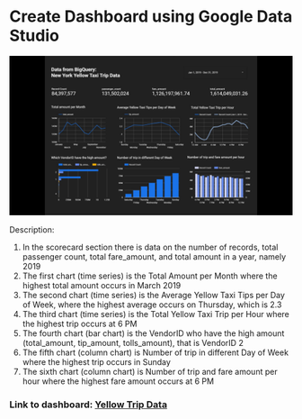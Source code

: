 # **Create Dashboard using Google Data Studio**

![Dashboard with Google Data Studio](dashboard.jpg)

Description:
1. In the scorecard section there is data on the number of records, total passenger count, total fare_amount, and total amount in a year, namely 2019
2. The first chart (time series) is the Total Amount per Month where the highest total amount occurs in March 2019
3. The second chart (time series) is the Average Yellow Taxi Tips per Day of Week, where the highest average occurs on Thursday, which is 2.3
4. The third chart (time series) is the Total Yellow Taxi Trip per Hour where the highest trip occurs at 6 PM
5. The fourth chart (bar chart) is the VendorID who have the high amount (total_amount, tip_amount, tolls_amount), that is VendorID 2
6. The fifth chart (column chart) is Number of trip in different Day of Week where the highest trip occurs in Sunday
7. The sixth chart (column chart) is Number of trip and fare amount per hour where the highest fare amount occurs at 6 PM


### Link to dashboard: [Yellow Trip Data](https://datastudio.google.com/reporting/2c96c05c-c7e0-449d-8a70-f4937e3d7205)
